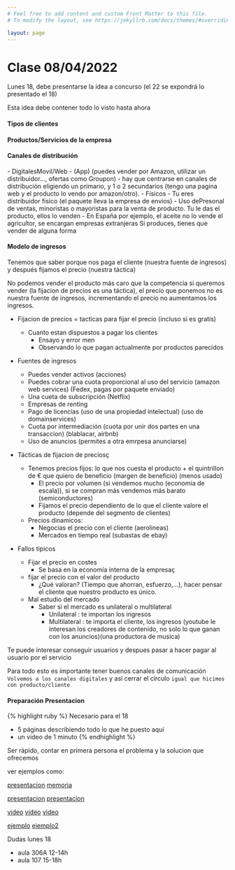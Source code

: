 ```yaml
---
# Feel free to add content and custom Front Matter to this file.
# To modify the layout, see https://jekyllrb.com/docs/themes/#overriding-theme-defaults

layout: page
---
```

<h1>Clase 08/04/2022</h1>
Lunes 18, debe presentarse la idea a concurso (el 22 se expondrá lo presentado el 18)

Esta idea debe contener todo lo visto hasta ahora
<h4>Tipos de clientes</h4>
<h4>Productos/Servicios de la empresa</h4>
<h4>Canales de distribución</h4>
- DigitalesMovil/Web 
  - (App) (puedes vender por Amazon, utilizar un distribuidor..., ofertas como Groupon)
  - hay que centrarse en canales de distribución eligiendo un primario, y 1 o 2 secundarios (tengo una pagina web y el producto lo vendo por amazon/otro).
- Físicos
  - Tu eres distribuidor fisico (el paquete lleva la empresa de envios)
  - Uso dePresonal de ventas, minoristas o mayoristas para la venta de producto. Tu le das el producto, ellos lo venden
    - En España por ejemplo, el aceite no lo vende el agricultor, se encargan empresas extranjeras
Si produces, tienes que vender de alguna forma
<h4>Modelo de ingresos</h4>
Tenemos que saber porque nos paga el cliente (nuestra fuente de ingresos) y después fijamos el precio (nuestra táctica)

No podemos vender el producto más caro que la competencia si queremos vender (la fijacion de precios es una táctica), el precio que ponemos no es nuestra fuente de ingresos, incrementando el precio no aumentamos los ingresos.

- Fijacion de precios = tacticas para fijar el precio (incluso si es gratis)
  - Cuanto estan dispuestos a pagar los clientes
    - Ensayo y error men 
    - Observando lo que pagan actualmente por productos parecidos
- Fuentes de ingresos
  - Puedes vender activos (acciones)
  - Puedes cobrar una cuota proporcional al uso del servicio (amazon web services) (Fedex, pagas por paquete enviado)
  - Una cueta de subscripción (Netflix)
  - Empresas de renting
  - Pago de licencias (uso de una propiedad intelectual) (uso de domainservices)
  - Cuota por intermediación (cuota por unir dos partes en una transaccion) (blablacar, airbnb)
  - Uso de anuncios (permites a otra emrpesa anunciarse)

- Tácticas de fijacion de preciosç
  - Tenemos precios fijos: lo que nos cuesta el producto + el quintrillon de € que quiero de beneficio (margen de beneficio) (menos usado)
    - El precio por volumen (si vendemos mucho (economia de escala)), si se compran más vendemos más barato (semiconductores)
    - Fijamos el precio dependiento de lo que el cliente valore el producto (depende del segmento de clientes)
  - Precios dinamicos:
    - Negocias el precio con el cliente (aerolineas)
    - Mercados en tiempo real (subastas de ebay)

- Fallos tipicos
  - Fijar el precio en costes
    - Se basa en la economía interna de la empresaç
  - fijar el precio con el valor del producto
    - ¿Qué valoran? (Tiempo que ahorran, esfuerzo,...), hacer pensar el cliente que nuestro producto es único.
  - Mal estudio del mercado
    - Saber si el mercado es unilateral o multilateral
      - Unilateral : te importan los ingresos
      - Multilateral : te importa el cliente, los ingresos (youtube le interesan los creadores de contenido, no solo lo que ganan con los anuncios)(una productora de musica)

Te puede interesar conseguir usuarios y despues pasar a hacer pagar al usuario por el servicio

Para todo esto es importante tener buenos canales de comunicación `Volvemos a los canales digitales` y así cerrar el círculo `igual que hicimos con producto/cliente`

<h4>Preparación Presentacion</h4>

{% highlight ruby %}
Necesario para el 18
- 5 páginas describiendo todo lo que he puesto aquí
- un video de 1 minuto
{% endhighlight %}

Ser rápido, contar en primera persona el problema y la solucion que ofrecemos

ver ejemplos como:

[presentacion](https://www.youtube.com/watch?v=8SkhN8z3Ves)
[memoria](https://startupxplore.com/es/inversores/invertir-startups/flit2go?utm_source=mandrill&utm_medium=email&utm_campaign=syndicate_flit2go&verifySuccess=true#info)


[presentacion](https://www.youtube.com/watch?v=iJqnXto2ieA)
[presentacion](https://youtu.be/MVwcQaE-oTk)


[video](https://www.youtube.com/playlist?list=PLeHq72qNGa5dYqJJkIS4XKsI4G5jCg2Zm)
[video](https://twitter.com/i/status/1399984176082960386)
[video](https://twitter.com/i/status/1399265398802034696)


[ejemplo](./assets/Presentacion.pdf)
[ejemplo2](./assets/Presentacion2.pdf)


Dudas lunes 18
- aula 306A 12-14h
- aula 107 15-18h




